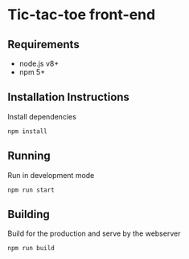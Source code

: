 # Tic-tac-toe front-end

## Requirements

- node.js v8+
- npm 5+

## Installation Instructions

Install dependencies
```
npm install
```

## Running
Run in development mode
```
npm run start
```

## Building
Build for the production and serve by the webserver
```
npm run build
```
